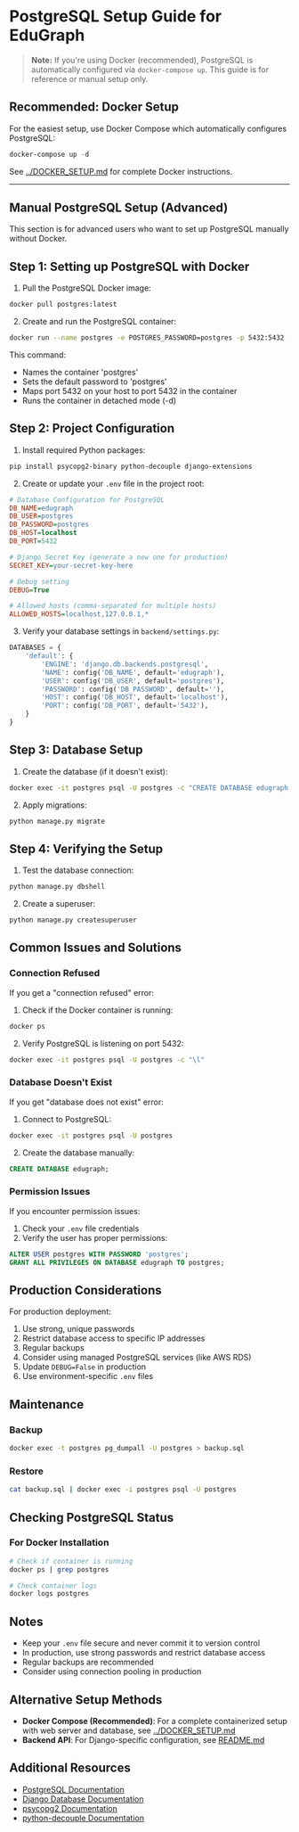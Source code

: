 # PostgreSQL Setup Guide for EduGraph

> **Note:** If you're using Docker (recommended), PostgreSQL is automatically configured via `docker-compose up`. This guide is for reference or manual setup only.

## Recommended: Docker Setup

For the easiest setup, use Docker Compose which automatically configures PostgreSQL:

```powershell
docker-compose up -d
```

See [../DOCKER_SETUP.md](../DOCKER_SETUP.md) for complete Docker instructions.

---

## Manual PostgreSQL Setup (Advanced)

This section is for advanced users who want to set up PostgreSQL manually without Docker.

## Step 1: Setting up PostgreSQL with Docker

1. Pull the PostgreSQL Docker image:
```bash
docker pull postgres:latest
```

2. Create and run the PostgreSQL container:
```bash
docker run --name postgres -e POSTGRES_PASSWORD=postgres -p 5432:5432 -d postgres
```

This command:
- Names the container 'postgres'
- Sets the default password to 'postgres'
- Maps port 5432 on your host to port 5432 in the container
- Runs the container in detached mode (-d)

## Step 2: Project Configuration

1. Install required Python packages:
```bash
pip install psycopg2-binary python-decouple django-extensions
```

2. Create or update your `.env` file in the project root:
```ini
# Database Configuration for PostgreSQL
DB_NAME=edugraph
DB_USER=postgres
DB_PASSWORD=postgres
DB_HOST=localhost
DB_PORT=5432

# Django Secret Key (generate a new one for production)
SECRET_KEY=your-secret-key-here

# Debug setting
DEBUG=True

# Allowed hosts (comma-separated for multiple hosts)
ALLOWED_HOSTS=localhost,127.0.0.1,*
```

3. Verify your database settings in `backend/settings.py`:
```python
DATABASES = {
    'default': {
        'ENGINE': 'django.db.backends.postgresql',
        'NAME': config('DB_NAME', default='edugraph'),
        'USER': config('DB_USER', default='postgres'),
        'PASSWORD': config('DB_PASSWORD', default=''),
        'HOST': config('DB_HOST', default='localhost'),
        'PORT': config('DB_PORT', default='5432'),
    }
}
```

## Step 3: Database Setup

1. Create the database (if it doesn't exist):
```bash
docker exec -it postgres psql -U postgres -c "CREATE DATABASE edugraph;"
```

2. Apply migrations:
```bash
python manage.py migrate
```

## Step 4: Verifying the Setup

1. Test the database connection:
```bash
python manage.py dbshell
```

2. Create a superuser:
```bash
python manage.py createsuperuser
```

## Common Issues and Solutions

### Connection Refused
If you get a "connection refused" error:
1. Check if the Docker container is running:
```bash
docker ps
```
2. Verify PostgreSQL is listening on port 5432:
```bash
docker exec -it postgres psql -U postgres -c "\l"
```

### Database Doesn't Exist
If you get "database does not exist" error:
1. Connect to PostgreSQL:
```bash
docker exec -it postgres psql -U postgres
```
2. Create the database manually:
```sql
CREATE DATABASE edugraph;
```

### Permission Issues
If you encounter permission issues:
1. Check your `.env` file credentials
2. Verify the user has proper permissions:
```sql
ALTER USER postgres WITH PASSWORD 'postgres';
GRANT ALL PRIVILEGES ON DATABASE edugraph TO postgres;
```

## Production Considerations

For production deployment:
1. Use strong, unique passwords
2. Restrict database access to specific IP addresses
3. Regular backups
4. Consider using managed PostgreSQL services (like AWS RDS)
5. Update `DEBUG=False` in production
6. Use environment-specific `.env` files

## Maintenance

### Backup
```bash
docker exec -t postgres pg_dumpall -U postgres > backup.sql
```

### Restore
```bash
cat backup.sql | docker exec -i postgres psql -U postgres
```

## Checking PostgreSQL Status

### For Docker Installation
```bash
# Check if container is running
docker ps | grep postgres

# Check container logs
docker logs postgres
```

## Notes

- Keep your `.env` file secure and never commit it to version control
- In production, use strong passwords and restrict database access
- Regular backups are recommended
- Consider using connection pooling in production

## Alternative Setup Methods

- **Docker Compose (Recommended)**: For a complete containerized setup with web server and database, see [../DOCKER_SETUP.md](../DOCKER_SETUP.md)
- **Backend API**: For Django-specific configuration, see [README.md](README.md)

## Additional Resources

- [PostgreSQL Documentation](https://www.postgresql.org/docs/)
- [Django Database Documentation](https://docs.djangoproject.com/en/stable/ref/databases/#postgresql-notes)
- [psycopg2 Documentation](https://www.psycopg.org/docs/)
- [python-decouple Documentation](https://github.com/henriquebastos/python-decouple)
